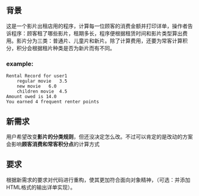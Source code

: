 ## 背景
这是一个影片出租店用的程序，计算每一位顾客的消费金额并打印详单，操作者告诉程序：顾客租了哪些影片，租期多长，程序便根据租赁时间和影片类型算出费用。影片分为三类：普通片、儿童片和新片。除了计算费用，还要为常客计算积分，积分会根据租片种类是否为新片而有不同。
### example:
```
Rental Record for user1
	regular movie	3.5
	new movie	6.0
	children movie	4.5
Amount owed is 14.0
You earned 4 frequent renter points
```
## 新需求

用户希望改变**影片的分类规则**，但还没决定怎么改。不过可以肯定的是改动的方案会影响**顾客消费和常客积分点**的计算方式

## 要求

根据新需求的要求对代码进行重构，使其更加符合面向对象精神，（可选：并添加HTML格式的输出详单实现）。
